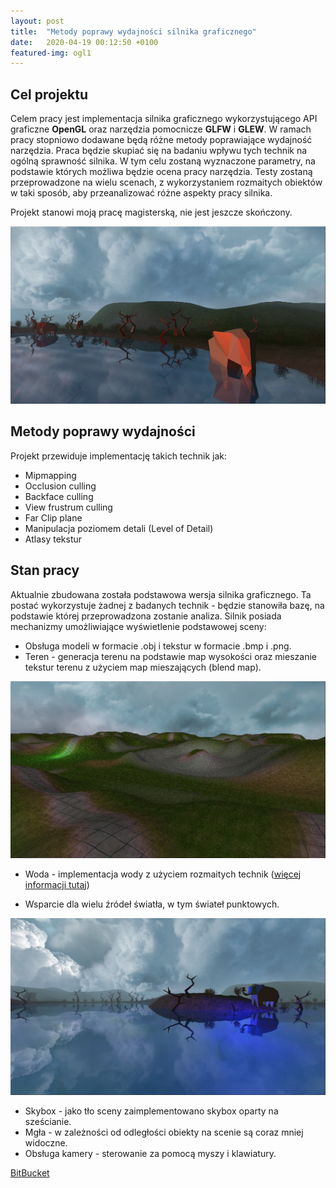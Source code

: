 ```yaml
---
layout: post
title:  "Metody poprawy wydajności silnika graficznego"
date:   2020-04-19 00:12:50 +0100
featured-img: ogl1
---
```

## Cel projektu
Celem pracy jest implementacja silnika graficznego wykorzystującego API graficzne **OpenGL** oraz narzędzia pomocnicze **GLFW** i **GLEW**. W ramach pracy stopniowo dodawane będą różne metody poprawiające wydajność narzędzia. Praca będzie skupiać się na badaniu wpływu tych technik na ogólną sprawność silnika. W tym celu zostaną wyznaczone parametry, na podstawie których możliwa będzie ocena pracy narzędzia. Testy zostaną przeprowadzone na wielu scenach, z wykorzystaniem rozmaitych obiektów w taki sposób, aby przeanalizować różne aspekty pracy silnika.

Projekt stanowi moją pracę magisterską, nie jest jeszcze skończony.

![](https://raw.githubusercontent.com/jacekbla/jacekbla.github.io/master/assets/img/posts/content/ogl/ogl.jpg)

## Metody poprawy wydajności
Projekt przewiduje implementację takich technik jak:
- Mipmapping
- Occlusion culling
- Backface culling
- View frustrum culling
- Far Clip plane
- Manipulacja poziomem detali (Level of Detail)
- Atlasy tekstur

## Stan pracy
Aktualnie zbudowana została podstawowa wersja silnika graficznego. Ta postać wykorzystuje żadnej z badanych technik - będzie stanowiła bazę, na podstawie której przeprowadzona zostanie analiza.
Silnik posiada mechanizmy umożliwiające wyświetlenie podstawowej sceny:
- Obsługa modeli w formacie .obj i tekstur w formacie .bmp i .png.
- Teren - generacja terenu na podstawie map wysokości oraz mieszanie tekstur terenu z użyciem map mieszających (blend map).

![](https://raw.githubusercontent.com/jacekbla/jacekbla.github.io/master/assets/img/posts/content/ogl/multitextures.jpg)

- Woda - implementacja wody z użyciem rozmaitych technik ([więcej informacji tutaj](https://jacekbla.github.io/2020/01/29/opengl_water.html))

- Wsparcie dla wielu źródeł światła, w tym świateł punktowych.

![](https://raw.githubusercontent.com/jacekbla/jacekbla.github.io/master/assets/img/posts/content/ogl/point_light.jpg)

- Skybox - jako tło sceny zaimplementowano skybox oparty na sześcianie.
- Mgła - w zależności od odległości obiekty na scenie są coraz mniej widoczne.
- Obsługa kamery - sterowanie za pomocą myszy i klawiatury.  

[BitBucket](https://bitbucket.org/jacekbla/opengl1)

